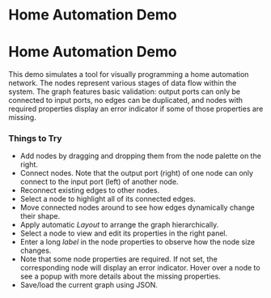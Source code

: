 <!--
 //////////////////////////////////////////////////////////////////////////////
 // @license
 // This file is part of yFiles for HTML 2.6.0.3.
 // Use is subject to license terms.
 //
 // Copyright (c) 2000-2024 by yWorks GmbH, Vor dem Kreuzberg 28,
 // 72070 Tuebingen, Germany. All rights reserved.
 //
 //////////////////////////////////////////////////////////////////////////////
-->
# Home Automation Demo

# Home Automation Demo

This demo simulates a tool for visually programming a home automation network. The nodes represent various stages of data flow within the system. The graph features basic validation: output ports can only be connected to input ports, no edges can be duplicated, and nodes with required properties display an error indicator if some of those properties are missing.

### Things to Try

- Add nodes by dragging and dropping them from the node palette on the right.
- Connect nodes. Note that the output port (right) of one node can only connect to the input port (left) of another node.
- Reconnect existing edges to other nodes.
- Select a node to highlight all of its connected edges.
- Move connected nodes around to see how edges dynamically change their shape.
- Apply automatic _Layout_ to arrange the graph hierarchically.
- Select a node to view and edit its properties in the right panel.
- Enter a long _label_ in the node properties to observe how the node size changes.
- Note that some node properties are required. If not set, the corresponding node will display an error indicator. Hover over a node to see a popup with more details about the missing properties.
- Save/load the current graph using JSON.
